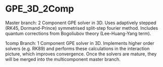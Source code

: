 # GPE_3D_2Comp
Master branch: 2 Component GPE solver in 3D. Uses adaptively stepped (RK45, Dormand-Prince) symmetrised split-step fourier method. Includes quantum corrections from Bogoliubov theory (Lee-Huang-Yang term).

1comp Branch: 1 Component GPE solver in 3D. Implements higher order solvers (e.g. RK89) and performs these calculations in the interaction picture, which improves convergence. Once the solvers are mature, they will be merged into the multicomponent master branch.
